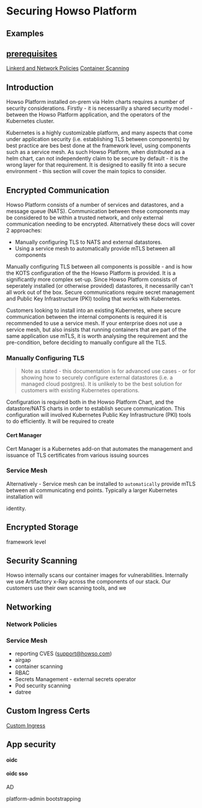# Securing Howso Platform 

## Examples
[prerequisites](../prereqs/README.md)
---
[Linkerd and Network Policies](linkerd/README.md)
[Container Scanning](container-scanning/README.md)


## Introduction

Howso Platform installed on-prem via Helm charts requires a number of security considerations.  Firstly - it is necessarilly a shared security model - between the Howso Platform application, and the operators of the Kubernetes cluster.

Kubernetes is a highly customizable platform, and many aspects that come under application security (i.e. establishing TLS between components) by best practice are bes best done at the framework level, using components such as a service mesh.  As such Howso Platform, when distributed as a helm chart, can not independently claim to be secure by default - it is the wrong layer for that requirement.  It is designed to easilly fit into a secure environment - this section will cover the main topics to consider.


## Encrypted Communication 

Howso Platform consists of a number of services and datastores, and a message queue (NATS).  Communication between these components may be considered to be within a trusted network, and only external communication needing to be encrypted.  Alternatively these docs will cover 2 approaches:

- Manually configuring TLS to NATS and external datastores.
- Using a service mesh to automatically provide mTLS between all components 

Manually configuring TLS between all components is possible - and is how the KOTS configuration of the the Howso Platform is provided.  It is a significantly more complex set-up.  Since Howso Platform consists of seperately installed (or otherwise provided) datastores, it necessarilly can't all work out of the box. Secure communications require secret management and Public Key Infrastructure (PKI) tooling that works with Kubernetes.

Customers looking to install into an existing Kubernetes, where secure communication between the internal components is required it is recommended to use a service mesh. If your enterprise does not use a service mesh, but also insists that running containers that are part of the same application use mTLS, it is worth analysing the requirement and the pre-condition, before deciding to manually configure all the TLS. 



### Manually Configuring TLS

> Note as stated - this documentation is for advanced use cases - or for showing how to securely configure external datastores (i.e. a managed cloud postgres).  It is unlikely to be the best solution for customers with existing Kubernetes operations.

Configuration is required both in the Howso Platform Chart, and the datastore/NATS charts in order to establish secure communication.  This configuration will involved Kubernetes Public Key Infrastructure (PKI) tools to do efficiently.  It will be required to create  


#### Cert Manager

Cert Manager is a Kubernetes add-on that automates the management and issuance of TLS certificates from various issuing sources





### Service Mesh
Alternatively - Service mesh can be installed to `automatically` provide mTLS between all communicating end points.  Typically a larger Kubernetes installation will 



identity.


## Encrypted Storage
framework level 

## Security Scanning
Howso internally scans our container images for vulnerabilities.  Internally we use Artifactory x-Ray across the components of our stack.  Our customers use their own scanning tools, and we  




## Networking

### Network Policies

### Service Mesh 

- reporting CVES (support@howso.com)
- airgap
- container scanning
- RBAC
- Secrets Management - external secrets operator
- Pod security scanning 
- datree
## Custom Ingress Certs
[Custom Ingress](custom-ingress/README.md)


## App security 

#### oidc

#### oidc sso
AD

platform-admin bootstrapping